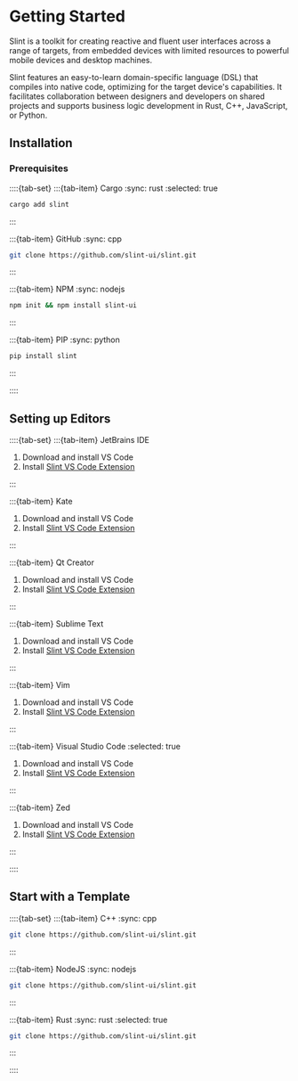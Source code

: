 <!-- Copyright © SixtyFPS GmbH <info@slint.dev> ; SPDX-License-Identifier: MIT -->

# Getting Started

Slint is a toolkit for creating reactive and fluent user interfaces across a range of targets, from embedded devices with limited resources to powerful mobile devices and desktop machines. 

Slint features an easy-to-learn domain-specific language (DSL) that compiles into native code, optimizing for the target device's capabilities. It facilitates collaboration between designers and developers on shared projects and supports business logic development in Rust, C++, JavaScript, or Python.

## Installation

### Prerequisites

::::{tab-set}
:::{tab-item} Cargo
:sync: rust
:selected: true

```sh
cargo add slint
```

:::

:::{tab-item} GitHub
:sync: cpp

```sh
git clone https://github.com/slint-ui/slint.git
```

:::

:::{tab-item} NPM
:sync: nodejs

```sh
npm init && npm install slint-ui
```

:::

:::{tab-item} PIP
:sync: python

```sh
pip install slint
```

:::

::::

## Setting up Editors

::::{tab-set}
:::{tab-item} JetBrains IDE

1. Download and install VS Code
2. Install [Slint VS Code Extension](https://marketplace.visualstudio.com/items?itemName=Slint.slint)

:::

:::{tab-item} Kate

1. Download and install VS Code
2. Install [Slint VS Code Extension](https://marketplace.visualstudio.com/items?itemName=Slint.slint)

:::

:::{tab-item} Qt Creator

1. Download and install VS Code
2. Install [Slint VS Code Extension](https://marketplace.visualstudio.com/items?itemName=Slint.slint)

:::

:::{tab-item} Sublime Text

1. Download and install VS Code
2. Install [Slint VS Code Extension](https://marketplace.visualstudio.com/items?itemName=Slint.slint)

:::

:::{tab-item} Vim

1. Download and install VS Code
2. Install [Slint VS Code Extension](https://marketplace.visualstudio.com/items?itemName=Slint.slint)

:::

:::{tab-item} Visual Studio Code
:selected: true

1. Download and install VS Code
2. Install [Slint VS Code Extension](https://marketplace.visualstudio.com/items?itemName=Slint.slint)

:::

:::{tab-item} Zed

1. Download and install VS Code
2. Install [Slint VS Code Extension](https://marketplace.visualstudio.com/items?itemName=Slint.slint)

:::

::::

## Start with a Template

::::{tab-set}
:::{tab-item} C++
:sync: cpp

```sh
git clone https://github.com/slint-ui/slint.git
```

:::

:::{tab-item} NodeJS
:sync: nodejs

```sh
git clone https://github.com/slint-ui/slint.git
```

:::

:::{tab-item} Rust
:sync: rust
:selected: true

```sh
git clone https://github.com/slint-ui/slint.git
```

:::

::::
